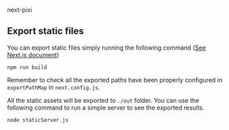 next-pixi


## Export static files

You can export static files simply running the following command ([See Next.js document](https://github.com/zeit/next.js/#static-html-export))

```
npm run build
```

Remember to check all the exported paths have been properly configured in `exportPathMap` in `next.config.js`.

All the static assets will be exported to `./out` folder. You can use the following command to run a simple server to see the exported results.

```
node staticServer.js
```
